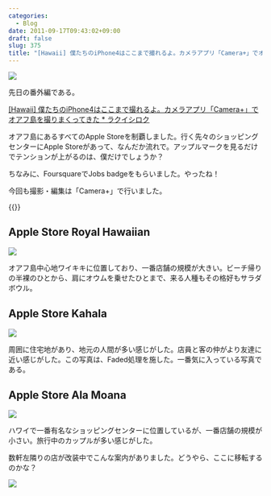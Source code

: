 ```yaml
---
categories:
  - Blog
date: 2011-09-17T09:43:02+09:00
draft: false
slug: 375
title: "[Hawaii] 僕たちのiPhone4はここまで撮れるよ。カメラアプリ「Camera+」でオアフ島のApple Storeを撮りまくってきた"
---
```


![](/images/2011/09/0375_1.jpg)

先日の番外編である。

[[Hawaii] 僕たちのiPhone4はここまで撮れるよ。カメラアプリ「Camera+」でオアフ島を撮りまくってきた * ラクイシロク](http://rakuishi.com/archives/368/)

オアフ島にあるすべてのApple Storeを制覇しました。行く先々のショッピングセンターにApple Storeがあって、なんだか流れで。アップルマークを見るだけでテンションが上がるのは、僕だけでしょうか？

ちなみに、FoursquareでJobs badgeをもらいました。やったね！

今回も撮影・編集は「Camera+」で行いました。

{{<app id="329670577" title="Camera+​ 2.3.1（￥85）" src="http://a5.mzstatic.com/us/r1000/078/Purple/c9/af/77/mzl.ranijoyr.100x100-75.png">}}

## Apple Store Royal Hawaiian

![](/images/2011/09/0375_2.jpg)

オアフ島中心地ワイキキに位置しており、一番店舗の規模が大きい。ビーチ帰りの半裸のひとから、肩にオウムを乗せたひとまで、来る人種もその格好もサラダボウル。

## Apple Store Kahala

![](/images/2011/09/0375_1.jpg)

周囲に住宅地があり、地元の人間が多い感じがした。店員と客の仲がより友達に近い感じがした。この写真は、Faded処理を施した。一番気に入っている写真である。

## Apple Store Ala Moana

![](/images/2011/09/0375_4.jpg)

ハワイで一番有名なショッピングセンターに位置しているが、一番店舗の規模が小さい。旅行中のカップルが多い感じがした。

数軒左隣りの店が改装中でこんな案内がありました。どうやら、ここに移転するのかな？

![](/images/2011/09/0375_5.jpg)
